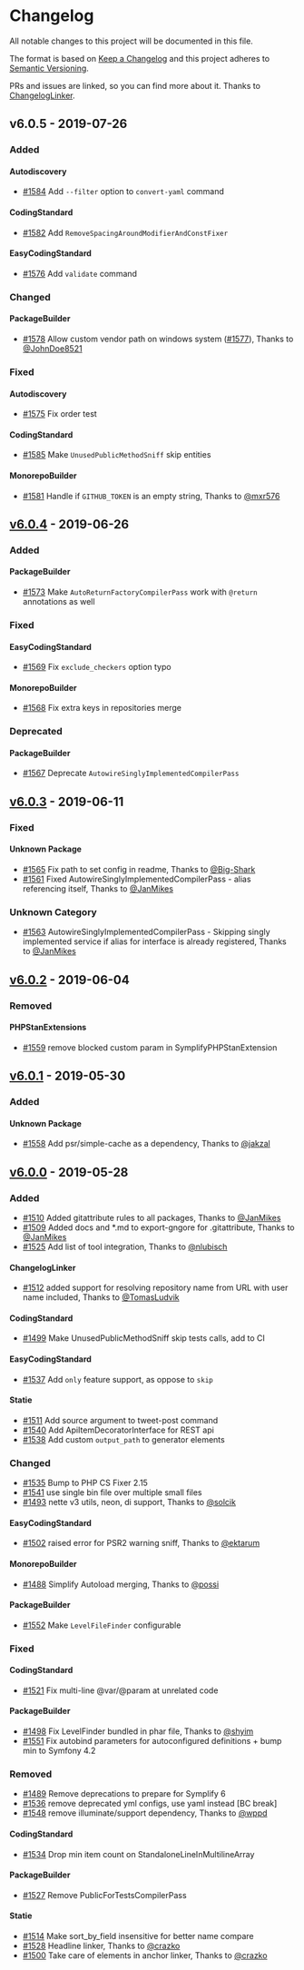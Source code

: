 # Changelog

All notable changes to this project will be documented in this file.

The format is based on [Keep a Changelog](http://keepachangelog.com/en/1.0.0/)
and this project adheres to [Semantic Versioning](http://semver.org/spec/v2.0.0.html).

PRs and issues are linked, so you can find more about it. Thanks to [ChangelogLinker](https://github.com/Symplify/ChangelogLinker).

<!-- changelog-linker -->

## v6.0.5 - 2019-07-26

### Added

#### Autodiscovery

- [#1584] Add `--filter` option to `convert-yaml` command

#### CodingStandard

- [#1582] Add `RemoveSpacingAroundModifierAndConstFixer`

#### EasyCodingStandard

- [#1576] Add `validate` command

### Changed

#### PackageBuilder

- [#1578] Allow custom vendor path on windows system ([#1577]), Thanks to [@JohnDoe8521]

### Fixed

#### Autodiscovery

- [#1575] Fix order test

#### CodingStandard

- [#1585] Make `UnusedPublicMethodSniff` skip entities

#### MonorepoBuilder

- [#1581] Handle if `GITHUB_TOKEN` is an empty string, Thanks to [@mxr576]

## [v6.0.4] - 2019-06-26

### Added

#### PackageBuilder

- [#1573] Make `AutoReturnFactoryCompilerPass` work with `@return` annotations as well

### Fixed

#### EasyCodingStandard

- [#1569] Fix `exclude_checkers` option typo

#### MonorepoBuilder

- [#1568] Fix extra keys in repositories merge

### Deprecated

#### PackageBuilder

- [#1567] Deprecate `AutowireSinglyImplementedCompilerPass`

## [v6.0.3] - 2019-06-11

### Fixed

#### Unknown Package

- [#1565] Fix path to set config in readme, Thanks to [@Big-Shark]
- [#1561] Fixed AutowireSinglyImplementedCompilerPass - alias referencing itself, Thanks to [@JanMikes]

### Unknown Category

- [#1563] AutowireSinglyImplementedCompilerPass - Skipping singly implemented service if alias for interface is already registered, Thanks to [@JanMikes]

## [v6.0.2] - 2019-06-04

### Removed

#### PHPStanExtensions

- [#1559] remove blocked custom param in SymplifyPHPStanExtension

## [v6.0.1] - 2019-05-30

### Added

#### Unknown Package

- [#1558] Add psr/simple-cache as a dependency, Thanks to [@jakzal]

## [v6.0.0] - 2019-05-28

### Added

- [#1510] Added gitattribute rules to all packages, Thanks to [@JanMikes]
- [#1509] Added docs and \*.md to export-gngore for .gitattribute, Thanks to [@JanMikes]
- [#1525] Add list of tool integration, Thanks to [@nlubisch]

#### ChangelogLinker

- [#1512] added support for resolving repository name from URL with user name included, Thanks to [@TomasLudvik]

#### CodingStandard

- [#1499] Make UnusedPublicMethodSniff skip tests calls, add to CI

#### EasyCodingStandard

- [#1537] Add `only` feature support, as oppose to `skip`

#### Statie

- [#1511] Add source argument to tweet-post command
- [#1540] Add ApiItemDecoratorInterface for REST api
- [#1538] Add custom `output_path` to generator elements

### Changed

- [#1535] Bump to PHP CS Fixer 2.15
- [#1541] use single bin file over multiple small files
- [#1493] nette v3 utils, neon, di support, Thanks to [@solcik]

#### EasyCodingStandard

- [#1502] raised error for PSR2 warning sniff, Thanks to [@ektarum]

#### MonorepoBuilder

- [#1488] Simplify Autoload merging, Thanks to [@possi]

#### PackageBuilder

- [#1552] Make `LevelFileFinder` configurable

### Fixed

#### CodingStandard

- [#1521] Fix multi-line @var/@param at unrelated code

#### PackageBuilder

- [#1498] Fix LevelFinder bundled in phar file, Thanks to [@shyim]
- [#1551] Fix autobind parameters for autoconfigured definitions + bump min to Symfony 4.2

### Removed

- [#1489] Remove deprecations to prepare for Symplify 6
- [#1536] remove deprecated yml configs, use yaml instead [BC break]
- [#1548] remove illuminate/support dependency, Thanks to [@wppd]

#### CodingStandard

- [#1534] Drop min item count on StandaloneLineInMultilineArray

#### PackageBuilder

- [#1527] Remove PublicForTestsCompilerPass

#### Statie

- [#1514] Make sort_by_field insensitive for better name compare
- [#1528] Headline linker, Thanks to [@crazko]
- [#1500] Take care of elements in anchor linker, Thanks to [@crazko]

[#1552]: https://github.com/Symplify/Symplify/pull/1552
[#1551]: https://github.com/Symplify/Symplify/pull/1551
[#1548]: https://github.com/Symplify/Symplify/pull/1548
[#1541]: https://github.com/Symplify/Symplify/pull/1541
[#1540]: https://github.com/Symplify/Symplify/pull/1540
[#1538]: https://github.com/Symplify/Symplify/pull/1538
[#1537]: https://github.com/Symplify/Symplify/pull/1537
[#1536]: https://github.com/Symplify/Symplify/pull/1536
[#1535]: https://github.com/Symplify/Symplify/pull/1535
[#1534]: https://github.com/Symplify/Symplify/pull/1534
[#1528]: https://github.com/Symplify/Symplify/pull/1528
[#1527]: https://github.com/Symplify/Symplify/pull/1527
[#1525]: https://github.com/Symplify/Symplify/pull/1525
[#1521]: https://github.com/Symplify/Symplify/pull/1521
[#1514]: https://github.com/Symplify/Symplify/pull/1514
[#1512]: https://github.com/Symplify/Symplify/pull/1512
[#1511]: https://github.com/Symplify/Symplify/pull/1511
[#1510]: https://github.com/Symplify/Symplify/pull/1510
[#1509]: https://github.com/Symplify/Symplify/pull/1509
[#1502]: https://github.com/Symplify/Symplify/pull/1502
[#1500]: https://github.com/Symplify/Symplify/pull/1500
[#1499]: https://github.com/Symplify/Symplify/pull/1499
[#1498]: https://github.com/Symplify/Symplify/pull/1498
[#1493]: https://github.com/Symplify/Symplify/pull/1493
[#1489]: https://github.com/Symplify/Symplify/pull/1489
[#1488]: https://github.com/Symplify/Symplify/pull/1488
[v6.0.0]: https://github.com/Symplify/Symplify/compare/v5.4.15...v6.0.0
[@wppd]: https://github.com/wppd
[@solcik]: https://github.com/solcik
[@shyim]: https://github.com/shyim
[@possi]: https://github.com/possi
[@nlubisch]: https://github.com/nlubisch
[@ektarum]: https://github.com/ektarum
[@crazko]: https://github.com/crazko
[@TomasLudvik]: https://github.com/TomasLudvik
[@JanMikes]: https://github.com/JanMikes

[#1573]: https://github.com/Symplify/Symplify/pull/1573
[#1569]: https://github.com/Symplify/Symplify/pull/1569
[#1568]: https://github.com/Symplify/Symplify/pull/1568
[#1567]: https://github.com/Symplify/Symplify/pull/1567
[#1565]: https://github.com/Symplify/Symplify/pull/1565
[#1563]: https://github.com/Symplify/Symplify/pull/1563
[#1561]: https://github.com/Symplify/Symplify/pull/1561
[#1559]: https://github.com/Symplify/Symplify/pull/1559
[#1558]: https://github.com/Symplify/Symplify/pull/1558
[v6.0.3]: https://github.com/Symplify/Symplify/compare/v6.0.2...v6.0.3
[v6.0.2]: https://github.com/Symplify/Symplify/compare/v6.0.1...v6.0.2
[v6.0.1]: https://github.com/Symplify/Symplify/compare/v6.0.0...v6.0.1
[@jakzal]: https://github.com/jakzal
[@Big-Shark]: https://github.com/Big-Shark
[#1585]: https://github.com/Symplify/Symplify/pull/1585
[#1584]: https://github.com/Symplify/Symplify/pull/1584
[#1582]: https://github.com/Symplify/Symplify/pull/1582
[#1581]: https://github.com/Symplify/Symplify/pull/1581
[#1578]: https://github.com/Symplify/Symplify/pull/1578
[#1577]: https://github.com/Symplify/Symplify/pull/1577
[#1576]: https://github.com/Symplify/Symplify/pull/1576
[#1575]: https://github.com/Symplify/Symplify/pull/1575
[@mxr576]: https://github.com/mxr576
[@JohnDoe8521]: https://github.com/JohnDoe8521
[v6.0.4]: https://github.com/Symplify/Symplify/compare/v6.0.3...v6.0.4